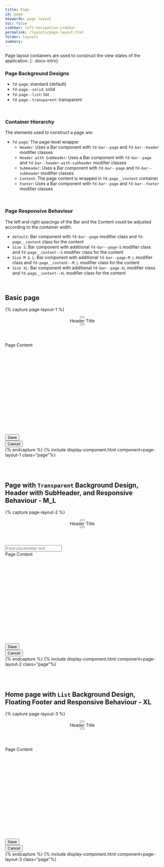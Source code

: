 ```yaml
---
title: Page
id: page
keywords: page layout
toc: false
sidebar: left-navigation-sidebar
permalink: /layouts/page-layout.html
folder: layouts
summary:
---
```


Page layout containers are used to construct the view states of the application. 
{: .docs-intro}
<br>

### Page Background Designs
* `fd-page`: standard (default)
* `fd-page--solid`: solid
* `fd-page--list`: list
* `fd-page--transparent`: transparent 
<br/>

### Container Hierarchy
The elements used to construct a page are:
* `fd-page`: The page-level wrapper
  * `Header`: Uses a Bar component with `fd-bar--page` and `fd-bar--header` modifier classes  
  * `Header with SubHeader`: Uses a Bar component with `fd-bar--page` and `fd-bar--header-with-subheader` modifier classes 
  * `SubHeader`: Uses a Bar component with `fd-bar--page` and `fd-bar--subheader` modifier classes
  * `Content`: The page content is wrapped in `fd-page__content` container
  * `Footer`: Uses a Bar component with `fd-bar--page` and `fd-bar--footer` modifier classes 
<br/>

### Page Responsive Behaviour
The left and right spacings of the Bar and the Content could be adjusted according to the container width.
  * `default`: Bar component with `fd-bar--page` modifier class and `fd-page__content` class for the content
  * `Size S`: Bar component with additional `fd-bar--page-S` modifier class and `fd-page__content--S`  modifier class for the content
  * `Size M & L`: Bar component with additional `fd-bar--page-M_L` modifier class and `fd-page__content--M_L` modifier class for the content
  * `Size XL`: Bar component with additional `fd-bar--page-XL` modifier class and `fd-page__content--XL` modifier class for the content
<br/>

## Basic page

{% capture page-layout-1 %}
<main class="fd-page">
    <header>
        <div class="fd-bar fd-bar--page fd-bar--header">
            <div class="fd-bar__left">
                <div class="fd-bar__element">
                    <button class="fd-button fd-button--light sap-icon--navigation-left-arrow"></button>
                </div>
                <div class="fd-bar__element">
                     Header Title
                </div>
            </div>
            <div class="fd-bar__right">
                <div class="fd-bar__element">
                    <span class="fd-image--s" aria-label="Image label"
                        style="background-image: url('https://placeimg.com/400/400/nature');">
                    </span>
                </div>
                <div class="fd-bar__element">
                    <button class="fd-button fd-button--light sap-icon--grid"></button>
                </div>
            </div>
        </div>
    </header>
    <div class="fd-page__content">
        Page Content
    </div>
    <footer>
        <div class="fd-bar fd-bar--page fd-bar--footer">
            <div class="fd-bar__right">
                <div class="fd-bar__element">
                    <button class="fd-button fd-button--emphasized fd-button--compact">Save</button>
                </div>
                <div class="fd-bar__element">
                    <button class="fd-button fd-button--light fd-button--compact">Cancel</button>
                </div>
            </div>
        </div>
    </footer>
</main>
{% endcapture %}
{% include display-component.html component=page-layout-1  class="page"%}

<br><br>

## Page with `Transparent` Background Design, Header with SubHeader, and Responsive Behaviour - M_L

{% capture page-layout-2 %}
<main class="fd-page fd-page--transparent">
    <header>
        <div class="fd-bar fd-bar--page-M_L fd-bar--header-with-subheader">
            <div class="fd-bar__left">
                <div class="fd-bar__element">
                    <button class="fd-button fd-button--light sap-icon--navigation-left-arrow"></button>
                </div>
                <div class="fd-bar__element">
                     Header Title
                </div>
            </div>
            <div class="fd-bar__right">
                <div class="fd-bar__element">
                    <button class="fd-button fd-button--light sap-icon--overflow"></button>
                </div>
            </div>
        </div>
    </header>
    <div class="fd-bar fd-bar--subheader">
        <div class="fd-bar__middle">
            <div class="fd-bar__element fd-bar__element--full-width">
                <div class="fd-form-item">
                    <input class="fd-input fd-input--compact" type="text" id="input-1" placeholder="Field placeholder text">
                </div>
            </div>
        </div>
    </div>
    <div class="fd-page__content--M_L">
        Page Content
    </div>
    <footer>
        <div class="fd-bar fd-bar--page-M_L fd-bar--footer">
            <div class="fd-bar__right">
                <div class="fd-bar__element">
                    <button class="fd-button fd-button--emphasized fd-button--compact">Save</button>
                </div>
                <div class="fd-bar__element">
                    <button class="fd-button fd-button--light fd-button--compact">Cancel</button>
                </div>
            </div>
        </div>
    </footer>
</main>
{% endcapture %}
{% include display-component.html component=page-layout-2  class="page"%}


<br><br>

## Home page with `List` Background Design, Floating Footer and Responsive Behaviour - XL

{% capture page-layout-3 %}
<main class="fd-page fd-page--home fd-page--list">
    <header>
        <div class="fd-bar fd-bar--home-page-XL fd-bar--header-with-subheader">
            <div class="fd-bar__left">
                <div class="fd-bar__element">
                    <button class="fd-button fd-button--light sap-icon--navigation-left-arrow"></button>
                </div>
                <div class="fd-bar__element">
                     Header Title
                </div>
            </div>
            <div class="fd-bar__right">
                <div class="fd-bar__element">
                    <button class="fd-button fd-button--light sap-icon--overflow"></button>
                </div>
            </div>
        </div>
    </header>
    <div class="fd-page__content--XL">
        Page Content
    </div>
    <footer>
        <div class="fd-bar fd-bar--home-page-XL fd-bar--floating-footer">
            <div class="fd-bar__right">
                <div class="fd-bar__element">
                    <button class="fd-button fd-button--emphasized fd-button--compact">Save</button>
                </div>
                <div class="fd-bar__element">
                    <button class="fd-button fd-button--light fd-button--compact">Cancel</button>
                </div>
            </div>
        </div>
    </footer>
</main>
{% endcapture %}
{% include display-component.html component=page-layout-3  class="page"%}

<style media="screen">
    .fd-page__content, .fd-page__content--M_L, .fd-page__content--XL{
        height: 300px;
    }
</style>
